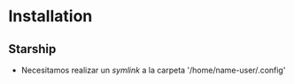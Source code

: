 # Installation

## Starship

- Necesitamos realizar un _symlink_ a la carpeta '/home/name-user/.config' 
